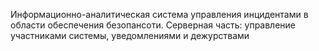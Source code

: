 Информационно-аналитическая система управления
инцидентами в области обеспечения безопансоти. Серверная часть: управление участниками системы, уведомлениями и дежурствами
